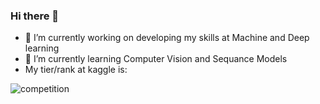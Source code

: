 ### Hi there 👋
- 🔭 I’m currently working on developing my skills at Machine and Deep learning
- 🌱 I’m currently learning Computer Vision and Sequance Models
- My tier/rank at kaggle is:

![competition](https://road-to-kaggle-grandmaster.vercel.app/api/badges/diaaessam/competition)



